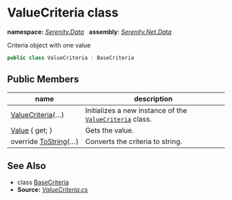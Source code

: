 # ValueCriteria class
**namespace:** *[Serenity.Data](../README.md#serenity.data-namespace)*   **assembly**: *[Serenity.Net.Data](../README.md)*

Criteria object with one value

```csharp
public class ValueCriteria : BaseCriteria
```

## Public Members

| name | description |
| --- | --- |
| [ValueCriteria](ValueCriteria/ValueCriteria.md)(…) | Initializes a new instance of the [`ValueCriteria`](ValueCriteria.md) class. |
| [Value](ValueCriteria/Value.md) { get; } | Gets the value. |
| override [ToString](ValueCriteria/ToString.md)(…) | Converts the criteria to string. |

## See Also

* class [BaseCriteria](BaseCriteria.md)
* **Source:** *[ValueCriteria.cs](https://github.com/serenity-is/Serenity/blob/master/src/Serenity.Net.Data/Criteria/ValueCriteria.cs)*